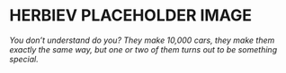 # HERBIEV PLACEHOLDER IMAGE
_You don’t understand do you? They make 10,000 cars, they make them exactly the same way, but one or two of them turns out to be something special._
